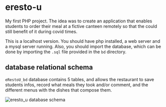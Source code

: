 # eresto-u

My first PHP project. The idea was to create an application that enables students to order their meal at a fictive canteen remotely so that the could still benefit of it during covid times.

This is a localhost version. You should have php installed, a web server and a mysql server running. Also, you should import the database, which can be done by importing the `.sql` file provided in the `bd` directory.

## database relational schema

`eRestoU_bd` database contains 5 tables, and allows the restaurant to save students infos, record what meals they took and/or comment, and the different menus with the dishes that compose them.

![eresto_u database schema](/eresto-u/images/eRestoU_bdd.png)
